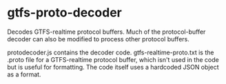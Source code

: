 # gtfs-proto-decoder
Decodes GTFS-realtime protocol buffers. Much of the protocol-buffer decoder can also be modified to process other protocol buffers.

protodecoder.js contains the decoder code. gtfs-realtime-proto.txt is the .proto file for a GTFS-realtime protocol buffer, which isn't used in the code but is useful for formatting. The code itself uses a hardcoded JSON object as a format.
